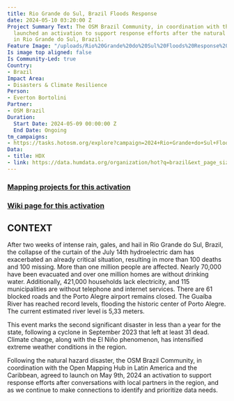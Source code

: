 ```yaml
---
title: Rio Grande do Sul, Brazil Floods Response
date: 2024-05-10 03:20:00 Z
Project Summary Text: The OSM Brazil Community, in coordination with the LAC Hub,
  launched an activation to support response efforts after the natural hazard disaster
  in Rio Grande do Sul, Brazil.
Feature Image: "/uploads/Rio%20Grande%20do%20Sul%20Floods%20Response%20in%20Brazil.jpg"
Is image top aligned: false
Is Community-Led: true
Country:
- Brazil
Impact Area:
- Disasters & Climate Resilience
Person:
- Everton Bortolini
Partner:
- OSM Brazil
Duration:
  Start Date: 2024-05-09 00:00:00 Z
  End Date: Ongoing
tm_campaigns:
- https://tasks.hotosm.org/explore?campaign=2024+Rio+Grande+do+Sul+Floods
Data:
- title: HDX
- link: https://data.humdata.org/organization/hot?q=brazil&ext_page_size=25
---
```


### [Mapping projects for this activation](https://tasks.hotosm.org/explore?campaign=2024+Rio+Grande+do+Sul+Floods)

### [Wiki page for this activation](https://wiki.openstreetmap.org/wiki/2024_Rio_Grande_do_Sul_Floods)

## CONTEXT

After two weeks of intense rain, gales, and hail in Rio Grande do Sul, Brazil, the collapse of the curtain of the July 14th hydroelectric dam has exacerbated an already critical situation, resulting in more than 100  deaths and 100 missing. More than one million people are affected. Nearly 70,000 have been evacuated and over one million homes are without drinking water. Additionally, 421,000 households lack electricity, and 115 municipalities are without telephone and internet services. There are 61 blocked roads and the Porto Alegre airport remains closed. The Guaíba River has reached record levels, flooding the historic center of Porto Alegre. The current estimated river level is 5,33 meters.

This event marks the second significant disaster in less than a year for the state, following a cyclone in September 2023 that left at least 31 dead. Climate change, along with the El Niño phenomenon, has intensified extreme weather conditions in the region.

Following the natural hazard disaster, the OSM Brazil Community, in coordination with the Open Mapping Hub in Latin America and the Caribbean, agreed to launch on May 9th, 2024 an activation to support response efforts after conversations with local partners in the region, and as we continue to make connections to identify and prioritize data needs.